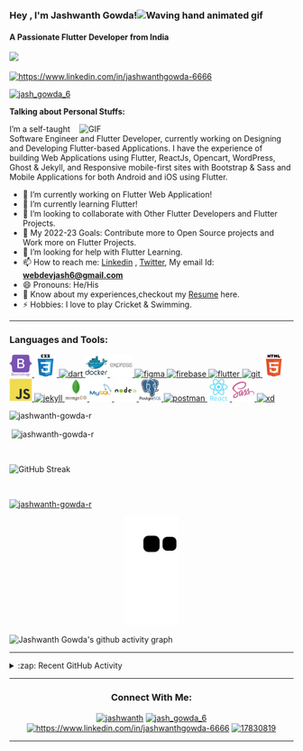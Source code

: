 ### Hey , I'm Jashwanth Gowda!<img src="https://raw.githubusercontent.com/nixin72/nixin72/master/wave.gif" alt="Waving hand animated gif" height="45" width="45" />

<h4>A Passionate Flutter Developer from India</h4>

![](https://komarev.com/ghpvc/?username=jashwanthgowda-6666&label=PROFILE+VIEWS&style=flat-square&color=brightgreen)

<a href="https://linkedin.com/in/jashwanthgowda-6666" target="blank"><img align="center" src="https://raw.githubusercontent.com/rahuldkjain/github-profile-readme-generator/master/src/images/icons/Social/linked-in-alt.svg" alt="https://www.linkedin.com/in/jashwanthgowda-6666" height="30" width="41" /></a>

<p align="left"> <a href="https://twitter.com/jash_gowda_6" target="blank"><img src="https://img.shields.io/twitter/follow/jash_gowda_6?logo=twitter&style=for-the-badge" alt="jash_gowda_6" /></a> </p>

**Talking about Personal Stuffs:**

<img width="380" align="right" alt="GIF" src="https://analyticsindiamag.com/wp-content/uploads/2018/12/developer-dribbble.gif"  />

  I’m a self-taught Software Engineer and Flutter Developer, currently working on Designing and Developing Flutter-based Applications. I have the experience of building Web Applications using Flutter, ReactJs, Opencart, WordPress, Ghost & Jekyll, and Responsive mobile-first sites with Bootstrap & Sass and Mobile Applications for both Android and iOS using Flutter.

- 🔭 I’m currently working on Flutter Web Application!
- 🌱 I’m currently learning Flutter!
- 👯 I’m looking to collaborate with Other Flutter Developers and Flutter Projects.
- 🥅 My 2022-23 Goals: Contribute more to Open Source projects and Work more on Flutter Projects. 
- 🤔 I’m looking for help with Flutter Learning.
- 📫 How to reach me: [Linkedin](https://www.linkedin.com/in/jashwanthgowda-6666) , [Twitter](https://twitter.com/Jash_gowda_6), My email Id: **webdevjash6@gmail.com**
- 😄 Pronouns: He/His
- 📄 Know about my experiences,checkout my [Resume](https://drive.google.com/file/d/1q0NuGUj1thCucWClkB0EXNmV04UGdusC/view?usp=sharing) here.
- ⚡ Hobbies: I love to play Cricket & Swimming.
<!-- - 💬 Ask me about Opencart or any static website related stuff. -->


  
<hr>

<h3 align="left">Languages and Tools:</h3>
<p align="left"> <a href="https://getbootstrap.com" target="_blank" rel="noreferrer"> <img src="https://raw.githubusercontent.com/devicons/devicon/master/icons/bootstrap/bootstrap-plain-wordmark.svg" alt="bootstrap" width="40" height="40"/> </a> <a href="https://www.w3schools.com/css/" target="_blank" rel="noreferrer"> <img src="https://raw.githubusercontent.com/devicons/devicon/master/icons/css3/css3-original-wordmark.svg" alt="css3" width="40" height="40"/> </a> <a href="https://dart.dev" target="_blank" rel="noreferrer"> <img src="https://www.vectorlogo.zone/logos/dartlang/dartlang-icon.svg" alt="dart" width="40" height="40"/> </a> <a href="https://www.docker.com/" target="_blank" rel="noreferrer"> <img src="https://raw.githubusercontent.com/devicons/devicon/master/icons/docker/docker-original-wordmark.svg" alt="docker" width="40" height="40"/> </a> <a href="https://expressjs.com" target="_blank" rel="noreferrer"> <img src="https://raw.githubusercontent.com/devicons/devicon/master/icons/express/express-original-wordmark.svg" alt="express" width="40" height="40"/> </a> <a href="https://www.figma.com/" target="_blank" rel="noreferrer"> <img src="https://www.vectorlogo.zone/logos/figma/figma-icon.svg" alt="figma" width="40" height="40"/> </a> <a href="https://firebase.google.com/" target="_blank" rel="noreferrer"> <img src="https://www.vectorlogo.zone/logos/firebase/firebase-icon.svg" alt="firebase" width="40" height="40"/> </a> <a href="https://flutter.dev" target="_blank" rel="noreferrer"> <img src="https://www.vectorlogo.zone/logos/flutterio/flutterio-icon.svg" alt="flutter" width="40" height="40"/> </a> <a href="https://git-scm.com/" target="_blank" rel="noreferrer"> <img src="https://www.vectorlogo.zone/logos/git-scm/git-scm-icon.svg" alt="git" width="40" height="40"/> </a> <a href="https://www.w3.org/html/" target="_blank" rel="noreferrer"> <img src="https://raw.githubusercontent.com/devicons/devicon/master/icons/html5/html5-original-wordmark.svg" alt="html5" width="40" height="40"/> </a> <a href="https://developer.mozilla.org/en-US/docs/Web/JavaScript" target="_blank" rel="noreferrer"> <img src="https://raw.githubusercontent.com/devicons/devicon/master/icons/javascript/javascript-original.svg" alt="javascript" width="40" height="40"/> </a> <a href="https://jekyllrb.com/" target="_blank" rel="noreferrer"> <img src="https://www.vectorlogo.zone/logos/jekyllrb/jekyllrb-icon.svg" alt="jekyll" width="40" height="40"/> </a> <a href="https://www.mongodb.com/" target="_blank" rel="noreferrer"> <img src="https://raw.githubusercontent.com/devicons/devicon/master/icons/mongodb/mongodb-original-wordmark.svg" alt="mongodb" width="40" height="40"/> </a> <a href="https://www.mysql.com/" target="_blank" rel="noreferrer"> <img src="https://raw.githubusercontent.com/devicons/devicon/master/icons/mysql/mysql-original-wordmark.svg" alt="mysql" width="40" height="40"/> </a> <a href="https://nodejs.org" target="_blank" rel="noreferrer"> <img src="https://raw.githubusercontent.com/devicons/devicon/master/icons/nodejs/nodejs-original-wordmark.svg" alt="nodejs" width="40" height="40"/> </a> <a href="https://www.postgresql.org" target="_blank" rel="noreferrer"> <img src="https://raw.githubusercontent.com/devicons/devicon/master/icons/postgresql/postgresql-original-wordmark.svg" alt="postgresql" width="40" height="40"/> </a> <a href="https://postman.com" target="_blank" rel="noreferrer"> <img src="https://www.vectorlogo.zone/logos/getpostman/getpostman-icon.svg" alt="postman" width="40" height="40"/> </a> <a href="https://reactjs.org/" target="_blank" rel="noreferrer"> <img src="https://raw.githubusercontent.com/devicons/devicon/master/icons/react/react-original-wordmark.svg" alt="react" width="40" height="40"/> </a> <a href="https://sass-lang.com" target="_blank" rel="noreferrer"> <img src="https://raw.githubusercontent.com/devicons/devicon/master/icons/sass/sass-original.svg" alt="sass" width="40" height="40"/> </a> <a href="https://www.adobe.com/products/xd.html" target="_blank" rel="noreferrer"> <img src="https://cdn.worldvectorlogo.com/logos/adobe-xd.svg" alt="xd" width="40" height="40"/> </a> </p>


<p><img align="left" src="https://github-readme-stats-jash.vercel.app/api/top-langs?username=jashwanth-gowda-r&langs_count=10&show_icons=true&locale=en&layout=compact&count_private=true" alt="jashwanth-gowda-r" /></p>
<br>
<p>&nbsp;<img align="center" src="https://github-readme-stats-jash.vercel.app/api?username=jashwanth-gowda-r&show_icons=true&locale=en&count_private=true" alt="jashwanth-gowda-r" /></p>

<br>

![GitHub Streak](http://github-readme-streak-stats.herokuapp.com?user=Jashwanth-Gowda-R&theme=vue-dark)


<br>

<p align="left"> <a href="https://github.com/ryo-ma/github-profile-trophy"><img src="https://github-profile-trophy.vercel.app/?username=jashwanth-gowda-r" alt="jashwanth-gowda-r" /></a> </p>

<p align="center">
  <img src="https://github.com/Jashwanth-Gowda-R/Jashwanth-Gowda-R/raw/output/github-contribution-grid-snake.svg" alt="snake"></center>
</p>

![Jashwanth Gowda's github activity graph](https://activity-graph.herokuapp.com/graph?username=Jashwanth-Gowda-R&theme=dracula)

---
<details>
  <summary>:zap: Recent GitHub Activity</summary>
  
<!--RECENT_ACTIVITY:start-->
1. ⭐ Starred [trekhleb/javascript-algorithms](https://github.com/trekhleb/javascript-algorithms)
2. ⭐ Starred [Developer-Y/cs-video-courses](https://github.com/Developer-Y/cs-video-courses)
3. ⭐ Starred [Asabeneh/30-Days-Of-JavaScript](https://github.com/Asabeneh/30-Days-Of-JavaScript)
4. ⭐ Starred [EbookFoundation/free-programming-books](https://github.com/EbookFoundation/free-programming-books)
5. ⭐ Starred [ossu/computer-science](https://github.com/ossu/computer-science)
<!--RECENT_ACTIVITY:end-->

<!--RECENT_ACTIVITY:last_update-->
Last Updated: Monday, November 7th, 2022, 5:03:03 AM
<!--RECENT_ACTIVITY:last_update_end-->

  </details>


<hr>
<h3 align="center">Connect With Me:</h3>
<p align="center">
<a href="https://dev.to/jashwanth" target="blank"><img align="center" src="https://raw.githubusercontent.com/rahuldkjain/github-profile-readme-generator/master/src/images/icons/Social/devto.svg" alt="jashwanth" height="30" width="40" /></a>
<a href="https://twitter.com/jash_gowda_6" target="blank"><img align="center" src="https://raw.githubusercontent.com/rahuldkjain/github-profile-readme-generator/master/src/images/icons/Social/twitter.svg" alt="jash_gowda_6" height="30" width="40" /></a>
<a href="https://linkedin.com/in/jashwanthgowda-6666" target="blank"><img align="center" src="https://raw.githubusercontent.com/rahuldkjain/github-profile-readme-generator/master/src/images/icons/Social/linked-in-alt.svg" alt="https://www.linkedin.com/in/jashwanthgowda-6666" height="30" width="40" /></a>
<a href="https://stackoverflow.com/users/17830819" target="blank"><img align="center" src="https://raw.githubusercontent.com/rahuldkjain/github-profile-readme-generator/master/src/images/icons/Social/stack-overflow.svg" alt="17830819" height="30" width="40" /></a>
</p>
<hr>





